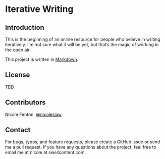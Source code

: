 # Iterative Writing

## Introduction

This is the beginning of an online resource for people who believe in writing iteratively. I’m not sure what it will be yet, but that’s the magic of working in the open air.

This project is written in [Markdown](http://daringfireball.net/projects/markdown/basics).

## License

TBD

## Contributors

Nicole Fenton, [@nicoleslaw](http://twitter.com/nicoleslaw)

## Contact

For bugs, typos, and feature requests, please create a GitHub issue or send me a pull request. If you have any questions about the project, feel free to email me at nicole at swellcontent.com.